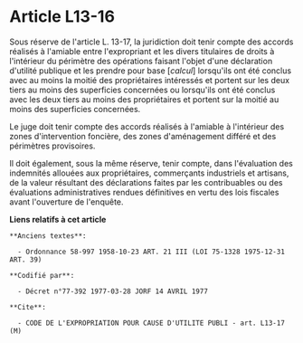# Article L13-16

Sous réserve de l'article L. 13-17, la juridiction doit tenir compte des accords réalisés à l'amiable entre l'expropriant et
les divers titulaires de droits à l'intérieur du périmètre des opérations faisant l'objet d'une déclaration d'utilité
publique et les prendre pour base [*calcul*] lorsqu'ils ont été conclus avec au moins la moitié des propriétaires intéressés
et portent sur les deux tiers au moins des superficies concernées ou lorsqu'ils ont été conclus avec les deux tiers au moins
des propriétaires et portent sur la moitié au moins des superficies concernées.

Le juge doit tenir compte des accords réalisés à l'amiable à l'intérieur des zones d'intervention foncière, des zones
d'aménagement différé et des périmètres provisoires.

Il doit également, sous la même réserve, tenir compte, dans l'évaluation des indemnités allouées aux propriétaires,
commerçants industriels et artisans, de la valeur résultant des déclarations faites par les contribuables ou des évaluations
administratives rendues définitives en vertu des lois fiscales avant l'ouverture de l'enquête.

**Liens relatifs à cet article**

	**Anciens textes**:

	  - Ordonnance 58-997 1958-10-23 ART. 21 III (LOI 75-1328 1975-12-31 ART. 39)

	**Codifié par**:

	  - Décret n°77-392 1977-03-28 JORF 14 AVRIL 1977

	**Cite**:

	  - CODE DE L'EXPROPRIATION POUR CAUSE D'UTILITE PUBLI - art. L13-17 (M)

